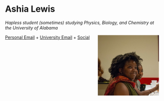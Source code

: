 # Ashia Lewis

_Hapless student (sometimes) studying Physics, Biology, and Chemistry at the University of Alabama_ 

<img src="self_photograph.png" alt="self-photograph" width="200" align ="right"/>

[Personal Email](mailto:pantagruelspendulum@protonmail.com) + [University Email](mailto:atlewis5@crimson.ua.edu.com) + [Social](https://www.goodreads.com/user/show/25702327-ash)

